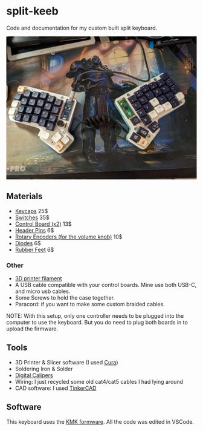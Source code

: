 # split-keeb
Code and documentation for my custom built split keyboard.

![split keyboard](./images/PXL_20230918_235045085.jpg)

## Materials

- [Keycaps](https://www.amazon.com/dp/B0BY46K915?psc=1&ref=ppx_yo2ov_dt_b_product_details)  25$
- [Switches](https://www.amazon.com/dp/B0BH1BF39S?ref=ppx_yo2ov_dt_b_product_details&th=1)  35$
- [Control Board (x2)](https://www.amazon.com/dp/B092S2KCV2?psc=1&ref=ppx_yo2ov_dt_b_product_details) 13$
- [Header Pins](https://www.amazon.com/dp/B09F2NZ3GB?psc=1&ref=ppx_yo2ov_dt_b_product_details)   6$
- [Rotary Encoders (for the volume knob)](https://www.amazon.com/dp/B07F24TRYG?psc=1&ref=ppx_yo2ov_dt_b_product_details)    10$
- [Diodes](https://www.amazon.com/dp/B07Q4F3Y5W?psc=1&ref=ppx_yo2ov_dt_b_product_details)   6$
- [Rubber Feet](https://www.amazon.com/dp/B0B2KSPPHS?psc=1&ref=ppx_yo2ov_dt_b_product_details)  6$

### Other
- [3D printer filament](https://www.amazon.com/dp/B0C4YSX89L?psc=1&ref=ppx_yo2ov_dt_b_product_details)
- A USB cable compatible with your control boards. Mine use both USB-C, and micro usb cables. 
- Some Screws to hold the case together.
- Paracord: if you want to make some custom braided cables.

NOTE: With this setup, only one controller needs to be plugged into the computer to use the keyboard. But you do need to plug both boards in to upload the firmware.

## Tools
- 3D Printer & Slicer software (I used [Cura](https://ultimaker.com/software/ultimaker-cura/))
- Soldering Iron & Solder
- [Digital Calipers](https://www.amazon.com/dp/B07X8JQ8L5?psc=1&ref=ppx_yo2ov_dt_b_product_details)
- Wiring: I just recycled some old cat4/cat5 cables I had lying around
- CAD software: I used [TinkerCAD](https://www.tinkercad.com)

## Software
This keyboard uses the [KMK formware](http://kmkfw.io/). All the code was edited in VSCode.

